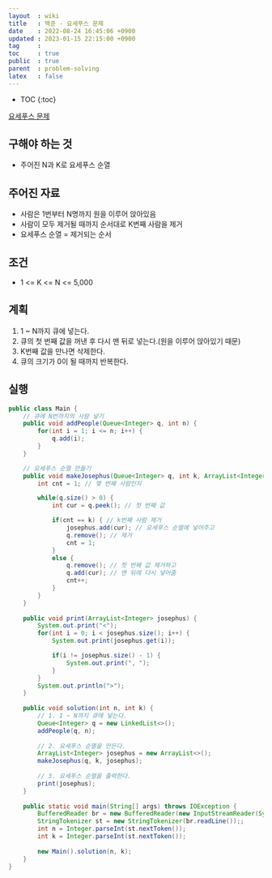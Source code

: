 ```yaml
---
layout  : wiki
title   : 백준 - 요세푸스 문제
date    : 2022-08-24 16:45:06 +0900
updated : 2023-01-15 22:15:00 +0900
tag     : 
toc     : true
public  : true
parent  : problem-solving
latex   : false
---
```


* TOC
{:toc}

[요세푸스 문제](https://www.acmicpc.net/problem/1158)

## 구해야 하는 것
- 주어진 N과 K로 요세푸스 순열

## 주어진 자료
- 사람은 1번부터 N명까지 원을 이루어 앉아있음
- 사람이 모두 제거될 때까지 순서대로 K번째 사람을 제거
- 요세푸스 순열 = 제거되는 순서

## 조건
- 1 <= K <= N <= 5,000

## 계획
1. 1 ~ N까지 큐에 넣는다.
2. 큐의 첫 번째 값을 꺼낸 후 다시 맨 뒤로 넣는다.(원을 이루어 앉아있기 때문)
3. K번째 값을 만나면 삭제한다.
4. 큐의 크기가 0이 될 때까지 반복한다.

## 실행
```java
public class Main {
    // 큐에 N번까지의 사람 넣기
    public void addPeople(Queue<Integer> q, int n) {
        for(int i = 1; i <= n; i++) {
            q.add(i);
        }
    }

    // 요세푸스 순열 만들기
    public void makeJosephus(Queue<Integer> q, int k, ArrayList<Integer> josephus) {
        int cnt = 1; // 몇 번째 사람인지

        while(q.size() > 0) {
            int cur = q.peek(); // 첫 번째 값

            if(cnt == k) { // k번째 사람 제거
                josephus.add(cur); // 요세푸스 순열에 넣어주고
                q.remove(); // 제거
                cnt = 1;
            }
            else {
                q.remove(); // 첫 번째 값 제거하고
                q.add(cur); // 맨 뒤에 다시 넣어줌
                cnt++;
            }
        }
    }
    
    public void print(ArrayList<Integer> josephus) {
        System.out.print("<");
        for(int i = 0; i < josephus.size(); i++) {
            System.out.print(josephus.get(i));

            if(i != josephus.size() - 1) {
                System.out.print(", ");
            }
        }
        System.out.println(">");
    }
    
    public void solution(int n, int k) {
        // 1. 1 ~ N까지 큐에 넣는다.
        Queue<Integer> q = new LinkedList<>();
        addPeople(q, n);
        
        // 2. 요세푸스 순열을 만든다.
        ArrayList<Integer> josephus = new ArrayList<>();
        makeJosephus(q, k, josephus);
        
        // 3. 요세푸스 순열을 출력한다.
        print(josephus);
    }
    
    public static void main(String[] args) throws IOException {
        BufferedReader br = new BufferedReader(new InputStreamReader(System.in));
        StringTokenizer st = new StringTokenizer(br.readLine());;
        int n = Integer.parseInt(st.nextToken());
        int k = Integer.parseInt(st.nextToken());
        
        new Main().solution(n, k);
    }
}
```
